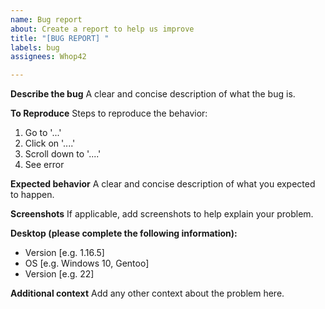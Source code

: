 ```yaml
---
name: Bug report
about: Create a report to help us improve
title: "[BUG REPORT] "
labels: bug
assignees: Whop42

---
```


**Describe the bug**
A clear and concise description of what the bug is.

**To Reproduce**
Steps to reproduce the behavior:
1. Go to '...'
2. Click on '....'
3. Scroll down to '....'
4. See error

**Expected behavior**
A clear and concise description of what you expected to happen.

**Screenshots**
If applicable, add screenshots to help explain your problem.

**Desktop (please complete the following information):**
 - Version [e.g. 1.16.5] 
 - OS [e.g. Windows 10, Gentoo]
 - Version [e.g. 22]

**Additional context**
Add any other context about the problem here.
